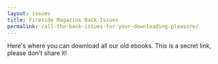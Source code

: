 ```yaml
---
layout: issues
title: Fireside Magazine Back Issues
permalink: /all-the-back-issues-for-your-downloading-pleasure/
---
```


Here's where you can download all our old ebooks. This is a secret link, please don't share it!
